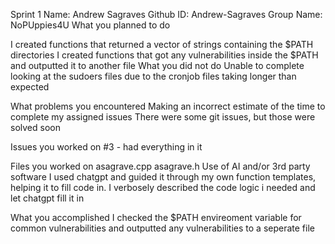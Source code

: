 Sprint 1
Name: Andrew Sagraves
Github ID: Andrew-Sagraves
Group Name: NoPUppies4U
What you planned to do

I created functions that returned a vector of strings containing the $PATH directories
I created functions that got any vulnerabilities inside the $PATH and outputted it to another file
What you did not do
Unable to complete looking at the sudoers files due to the cronjob files taking longer than expected

What problems you encountered
Making an incorrect estimate of the time to complete my assigned issues
There were some git issues, but those were solved soon

Issues you worked on
#3 - had everything in it

Files you worked on
asagrave.cpp
asagrave.h
Use of AI and/or 3rd party software
I used chatgpt and guided it through my own function templates, helping it to fill code in. I verbosely described the code logic i needed and let chatgpt fill it in

What you accomplished
I checked the $PATH envireoment variable for common vulnerabilities and outputted any vulnerabilities to a seperate file

